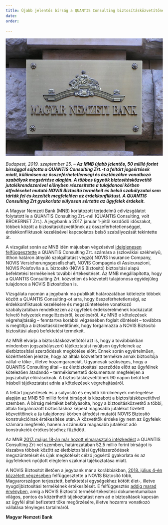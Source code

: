 ```yaml
---
title: Újabb jelentős bírság a QUANTIS Consulting biztosításközvetítőnek
date: 
order: 

---
```

![](/uploads/MNB_logo.jpg)

_Budapest, 2019. szeptember 25. – **Az MNB újabb jelentős, 50 millió forint bírsággal sújtotta a QUANTIS Consulting Zrt.-t a feltárt jogsértések miatt, különösen az összeférhetetlenségi és ösztönzőkre vonatkozó szabályok megsértése alapján. A többes ügynök biztosításközvetítő jutalékrendszerével előnyben részesítette a tulajdonosi körben átfedéseket mutató NOVIS Biztosító termékeit és belső szabályzatai sem tárták fel és kezelték megfelelően az érdekkonfliktust. A QUANTIS Consulting Zrt gyakorlata súlyosan sértette az ügyfelek érdekeit.**_

A Magyar Nemzeti Bank (MNB) korlátozott terjedelmű célvizsgálatot folytatott le a QUANTIS Consulting Zrt.-nél (QUANTIS Consulting, volt BROKERNET Zrt.). A jegybank a 2017. január 1-jétől kezdődő időszakot, többek között a biztosításközvetítőnek az összeférhetetlenséggel, érdekkonfliktusok kezelésével kapcsolatos belső szabályozását tekintette át.

A vizsgálat során az MNB idén májusban végzésével [ideiglenesen felfüggesztette](https://www.mnb.hu/sajtoszoba/sajtokozlemenyek/2019-evi-sajtokozlemenyek/a-quantis-consulting-nem-kozvetitheti-a-szlovakiai-novis-biztositasait) a QUANTIS Consulting Zrt. számára a (szlovákiai székhelyű, itthon határon átnyúló szolgáltatást végző) NOVIS Insurance Company, NOVIS Versicherungsgesellschaft, NOVIS Compagnia di Assicurazioni, NOVIS Poisťovňa a.s. biztosító (NOVIS Biztosító) biztosítási alapú befektetési termékeinek további értékesítését. Az MNB megállapította, hogy a QUANTIS Consulting Zrt. közvetlen és közvetett tulajdonosa egyidejűleg tulajdonos a NOVIS Biztosítóban is.

Vizsgálata nyomán a jegybank ma publikált határozatában kötelezte többek között a QUANTIS Consulting-ot arra, hogy összeférhetetlenségi, az érdekkonfliktusok kezelésére és megszüntetésére vonatkozó szabályzatában rendelkezzen az ügyfelek érdeksérelmének kockázatát felvető helyzetek megelőzéséről, kezeléséről. Az MNB e kötelezések végrehajtásáig – fenntartva korábbi végzésében foglalt döntését – továbbra is megtiltja a biztosításközvetítőnek, hogy forgalmazza a NOVIS Biztosító biztosítási alapú befektetési termékeit.

Az MNB elvárja a biztosításközvetítőtől azt is, hogy a továbbiakban mindenben jogszabályszerű tájékoztatást nyújtson ügyfeleinek az életbiztosítási szerződések megkötése előtt. Ennek során egyértelműen, közérthetően jelezze, hogy az általa közvetített termékre annak biztosítója vállal-e tőke-, illetve hozamgaranciát. Ugyancsak szükséges, hogy a QUANTIS Consulting által – az életbiztosítási szerződés előtt az ügyfélnek kötelezően átadandó – termékismertető dokumentum megfeleljen a jogszabályi előírásoknak. A biztosításközvetítőnek 90 napon belül kell írásbeli tájékoztatást adnia a kötelezések végrehajtásáról.

A feltárt jogsértések és a súlyosító és enyhítő körülmények mérlegelése alapján az MNB 50 millió forint bírságot is kiszabott a biztosításközvetítővel szemben. A bírság mértékét befolyásolta, hogy a biztosításközvetítő a többi, általa forgalmazott biztosításhoz képest magasabb jutalékot fizetett közvetítőinek a (a tulajdonosi körben átfedést mutató) NOVIS Biztosító konstrukcióinak értékesítése után. A közvetítők érdeke így nem az ügyfelek számára megfelelő, hanem a számukra magasabb jutalékot adó konstrukciók értékesítéséhez fűződött.

Az MNB [2017. május 18-án már hozott elmarasztaló intézkedést](https://www.mnb.hu/sajtoszoba/sajtokozlemenyek/2017-evi-sajtokozlemenyek/quantis-consulting-jogserto-kozvetitoi-gyakorlat-az-eletbiztositasi-szerzodeseknel) a QUANTIS Consulting Zrt-vel szemben, határozatában 52,5 millió forint bírságot is kiszabva többek között az életbiztosítási ügyfélszerződések megszüntetését és újak megkötését célzó jogsértő gyakorlata és az ügyfeleknek nyújtott elégtelen szakmai tájékoztatása miatt.

A NOVIS Biztosítót illetően a jegybank már a korábbiakban, [2018. július 4-én közzétett végzésében](https://www.mnb.hu/sajtoszoba/sajtokozlemenyek/2018-evi-sajtokozlemenyek/az-mnb-felfuggesztette-a-novis-biztosito-tobb-termekenek-ertekesiteset) felfüggesztette a NOVIS Biztosító több, Magyarországon terjesztett, befektetési egységekhez kötött élet-, illetve nyugdíjbiztosítási termékének értékesítését. E felfüggesztés [addig marad érvényben](http://alk.mnb.hu/data/cms2465356/keksz_18715259.pdf), amíg a NOVIS Biztosító termékértékesítési dokumentumaiban világos, pontos és közérthető tájékoztatást nem ad e biztosítások kapcsán az ügyfél által befizetett tőke megőrzésére, illetve hozamra vonatkozó vállalása tényleges tartalmáról.

**Magyar Nemzeti Bank**